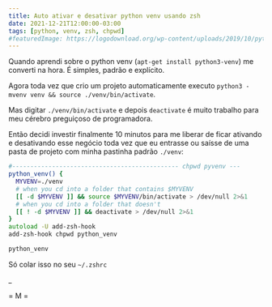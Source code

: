 ```yaml
---
title: Auto ativar e desativar python venv usando zsh
date: 2021-12-21T12:00:00-03:00
tags: [python, venv, zsh, chpwd]
#featuredImage: https://logodownload.org/wp-content/uploads/2019/10/python-logo-1.png
---
```


Quando aprendi sobre o python venv (`apt-get install python3-venv`) me
converti na hora. É simples, padrão e explícito.

Agora toda vez que crio um projeto automaticamente executo
`python3 -mvenv venv && source ./venv/bin/activate`.

Mas digitar `./venv/bin/activate` e depois `deactivate` é muito trabalho para
meu cérebro preguiçoso de programadora.

Então decidi investir finalmente 10 minutos para me liberar de ficar
ativando e desativando esse negócio toda vez que eu entrasse ou saísse de uma
pasta de projeto com minha pastinha padrão `./venv`:

```zsh
#---------------------------------------------- chpwd pyvenv ---
python_venv() {
  MYVENV=./venv
  # when you cd into a folder that contains $MYVENV
  [[ -d $MYVENV ]] && source $MYVENV/bin/activate > /dev/null 2>&1
  # when you cd into a folder that doesn't
  [[ ! -d $MYVENV ]] && deactivate > /dev/null 2>&1
}
autoload -U add-zsh-hook
add-zsh-hook chpwd python_venv

python_venv
```

Só colar isso no seu `~/.zshrc`

\_

= M =
